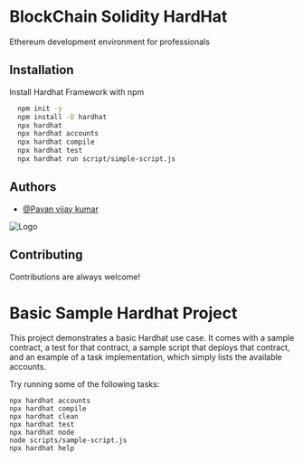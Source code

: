 
# BlockChain Solidity HardHat

Ethereum development environment for professionals



## Installation

Install Hardhat Framework with npm

```bash
  npm init -y
  npm install -D hardhat
  npx hardhat
  npx hardhat accounts
  npx hardhat compile
  npx hardhat test
  npx hardhat run script/simple-script.js
```
    
## Authors

- [@Pavan vijay kumar](https://github.com/pa1iot/)


![Logo](https://hardhat.org/card.png)


## Contributing

Contributions are always welcome!








# Basic Sample Hardhat Project

This project demonstrates a basic Hardhat use case. It comes with a sample contract, a test for that contract, a sample script that deploys that contract, and an example of a task implementation, which simply lists the available accounts.

Try running some of the following tasks:

```shell
npx hardhat accounts
npx hardhat compile
npx hardhat clean
npx hardhat test
npx hardhat node
node scripts/sample-script.js
npx hardhat help
```
